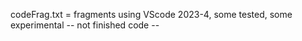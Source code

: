codeFrag.txt = fragments using VScode 2023-4, some tested, some experimental
               -- not finished code --
